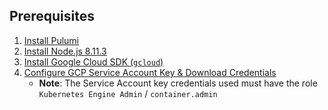 ## Prerequisites

1. [Install Pulumi](https://pulumi.io/install)
1. [Install Node.js 8.11.3](https://nodejs.org/en/download/)
1. [Install Google Cloud SDK (`gcloud`)](https://cloud.google.com/sdk/docs/downloads-interactive)
1. [Configure GCP Service Account Key & Download Credentials](https://pulumi.io/install/gcp.html)
    * **Note**: The Service Account key credentials used must have the
    role `Kubernetes Engine Admin` / `container.admin`
